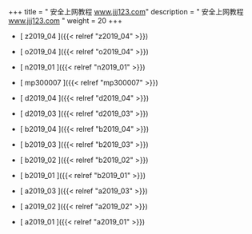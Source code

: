 +++
title = "  安全上网教程 www.jjj123.com"
description = "  安全上网教程 www.jjj123.com  "
weight = 20
+++



* [ z2019_04 ]({{< relref "z2019_04" >}})


* [ o2019_04 ]({{< relref "o2019_04" >}})


* [ n2019_01 ]({{< relref "n2019_01" >}})


* [ mp300007 ]({{< relref "mp300007" >}})


* [ d2019_04 ]({{< relref "d2019_04" >}})


* [ d2019_03 ]({{< relref "d2019_03" >}})


* [ b2019_04 ]({{< relref "b2019_04" >}})


* [ b2019_03 ]({{< relref "b2019_03" >}})


* [ b2019_02 ]({{< relref "b2019_02" >}})


* [ b2019_01 ]({{< relref "b2019_01" >}})


* [ a2019_03 ]({{< relref "a2019_03" >}})


* [ a2019_02 ]({{< relref "a2019_02" >}})


* [ a2019_01 ]({{< relref "a2019_01" >}})

